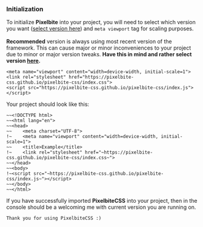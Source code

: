 ### Initialization
To initialize **Pixelbite** into your project, you will need to select which version you want ([select version here](https://pixelbite-css.github.io/pixelbite-css)) and `meta viewport` tag for scaling purposes.<br>
<br>
**Recommended** version is always using most recent version of the framework. This can cause major or minor inconveniences to your project due to minor or major version tweaks. __Have this in mind and rather select version [here](https://pixelbite-css.github.io/pixelbite-css).__

```
<meta name="viewport" content="width=device-width, initial-scale=1">
<link rel="stylesheet" href="https://pixelbite-css.github.io/pixelbite-css/index.css">
<script src="https://pixelbite-css.github.io/pixelbite-css/index.js"></script>
```

Your project should look like this:

```
~~<!DOCTYPE html>
~~<html lang="en">
~~<head>
~~    <meta charset="UTF-8">
!~    <meta name="viewport" content="width=device-width, initial-scale=1">
~~    <title>Example</title>
!~    <link rel="stylesheet" href="~https://pixelbite-css.github.io/pixelbite-css/index.css~">
~~</head>
~~<body>
!~<script src="~https://pixelbite-css.github.io/pixelbite-css/index.js~"></script>
~~</body>
~~</html>
```

If you have successfully imported **PixelbiteCSS** into your project, then in the console should be a welcoming me with current version you are running on.
```
Thank you for using PixelbiteCSS :)
```